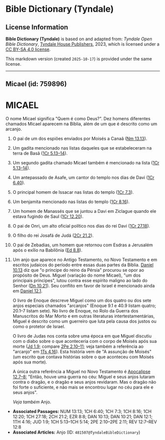 # Bible Dictionary (Tyndale)

## License Information

**Bible Dictionary (Tyndale)** is based on and adapted from: _Tyndale Open Bible Dictionary_, [Tyndale House Publishers](https://tyndaleopenresources.com/), 2023, which is licensed under a [CC BY-SA 4.0 license](https://creativecommons.org/licenses/by-sa/4.0/legalcode.en).

This markdown version (created `2025-10-17`) is provided under the same license.



--------------------------------

## Micael (id: 759896)

MICAEL
======

O nome Micael significa "Quem é como Deus?". Dez homens diferentes chamados Micael aparecem na Bíblia, além de um que é descrito como um arcanjo.

1. O pai de um dos espiões enviados por Moisés a Canaã ([Nm 13\.13](https://ref.ly/Num13:13)).
2. Um gadita mencionado nas listas daqueles que se estabeleceram na terra de Basã ([1Cr 5\.13–14](https://ref.ly/1Chr5:13-1Chr5:14)).
3. Um segundo gadita chamado Micael também é mencionado na lista ([1Cr 5\.13–14](https://ref.ly/1Chr5:13-1Chr5:14)).
4. Um antepassado de Asafe, um cantor do templo nos dias de Davi ([1Cr 6\.40](https://ref.ly/1Chr6:40)).
5. O principal homem de Issacar nas listas do templo ([1Cr 7\.3](https://ref.ly/1Chr7:3)).
6. Um benjamita mencionado nas listas do templo ([1Cr 8\.16](https://ref.ly/1Chr8:16)).
7. Um homem de Manassés que se juntou a Davi em Ziclague quando ele estava fugindo de Saul ([1Cr 12\.20](https://ref.ly/1Chr12:20)).
8. O pai de Onri, um alto oficial político nos dias do rei Davi ([1Cr 27\.18](https://ref.ly/1Chr27:18)).
9. O filho do rei Josafá de Judá ([2Cr 21\.2](https://ref.ly/2Chr21:2)).
10. O pai de Zebadias, um homem que retornou com Esdras a Jerusalém após o exílio na Babilônia ([Ed 8\.8](https://ref.ly/Ezra8:8)).
11. Um anjo que aparece no Antigo Testamento, no Novo Testamento e em escritos judaicos do período entre essas duas partes da Bíblia. [Daniel 10\.13](https://ref.ly/Dan10:13) diz que "o príncipe do reino da Pérsia" procurou se opor ao propósito de Deus. Miguel (variação do nome Micael), "um dos principais príncipes", lutou contra esse espírito maligno ao lado do Senhor ([Dn 10\.21](https://ref.ly/Dan10:21)). Seu conflito em favor de Israel é mencionado ainda em [Daniel 12\.1](https://ref.ly/Dan12:1).

    O livro de Enoque descreve Miguel como um dos quatro ou dos sete anjos especiais chamados "arcanjos" (Enoque 9\.1 e 40\.9 listam quatro; 20\.1–7 listam sete). No livro de Enoque, no Rolo da Guerra dos Manuscritos do Mar Morto e em outras literaturas intertestamentárias, Miguel é descrito como um guerreiro que luta pela causa dos justos ou como o protetor de Israel.

    O livro de Judas nos conta sobre uma época em que Miguel discutiu com o diabo sobre o que aconteceria com o corpo de Moisés após sua morte ([Jd 1\.9](https://ref.ly/Jude1:9); compare [2Pe 2\.10–11](https://ref.ly/2Pet2:10-2Pet2:11); veja também a referência ao "arcanjo" em [1Ts 4\.16](https://ref.ly/1Thess4:16)). Esta história vem de "A assunção de Moisés" (um escrito que contava histórias sobre o que aconteceu com Moisés após sua morte).

    A única outra referência a Miguel no Novo Testamento é [Apocalipse 12\.7–8:](https://ref.ly/Rev12:7-Rev12:8) "Então, houve uma guerra no céu: Miguel e seus anjos lutaram contra o dragão, e o dragão e seus anjos revidaram. Mas o dragão não foi forte o suficiente, e não mais se encontrou lugar no céu para ele e seus anjos".

    *Veja também* Anjo.

* **Associated Passages:** NUM 13:13; 1CH 6:40; 1CH 7:3; 1CH 8:16; 1CH 12:20; 1CH 27:18; 2CH 21:2; EZR 8:8; DAN 10:13; DAN 10:21; DAN 12:1; 1TH 4:16; JUD 1:9; 1CH 5:13–1CH 5:14; 2PE 2:10–2PE 2:11; REV 12:7–REV 12:8
* **Associated Articles:** Anjo (ID: `481507@TyndaleBibleDictionary`)

